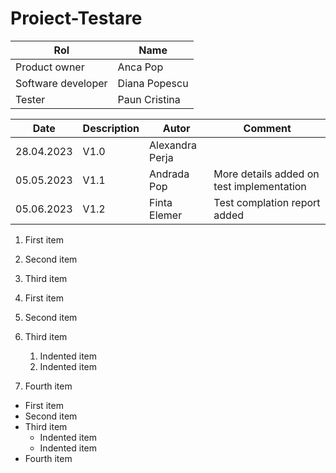 # Proiect-Testare

| Rol  | Name  |
|---|---|
| Product owner | Anca Pop | 
| Software developer | Diana Popescu |
| Tester | Paun Cristina |

| Date | Description | Autor | Comment |
|---|---|---|---|
| 28.04.2023 | V1.0 | Alexandra Perja |  | 
| 05.05.2023 | V1.1 | Andrada Pop | More details added on test implementation  | 
| 05.06.2023 | V1.2 | Finta Elemer | Test complation report added | 

1. First item
2. Second item
3. Third item

1. First item
2. Second item
3. Third item
    1. Indented item
    2. Indented item
4. Fourth item

- First item
- Second item
- Third item
    - Indented item
    - Indented item
- Fourth item
